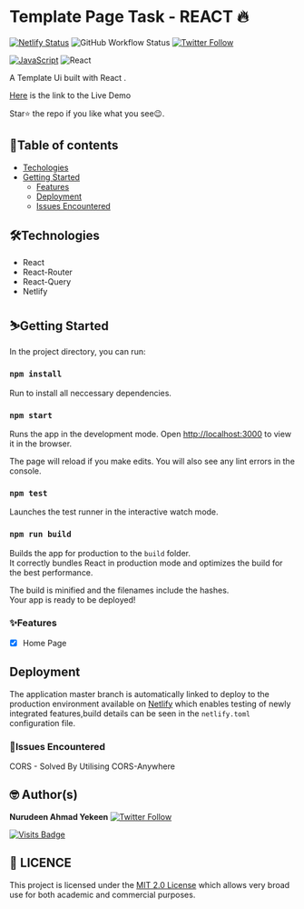 # Template Page Task - REACT 🔥

[![Netlify Status](https://api.netlify.com/api/v1/badges/ac318cf7-3b66-44f1-b18b-4b283dca4809/deploy-status)](https://app.netlify.com/sites/formplus-task/deploys) ![GitHub Workflow Status](https://img.shields.io/github/workflow/status/nuksi911/FormPlus/Template-Home)
[![Twitter Follow](https://img.shields.io/twitter/follow/nurudeenyekeen1?style=social)](https://twitter.com/nurudeenyekeen1)

[![JavaScript](https://img.shields.io/badge/-JavaScript-fff?&logo=JavaScript&logoColor=ddc508)]()
![React](https://img.shields.io/badge/-React-fff?&logo=React)

A Template Ui built with React  . 

[Here](https://frontend-challenge04.netlify.app/) is the link to the Live Demo

Star⭐ the repo if you like what you see😉.

## 📖Table of contents

- [Techologies](#technologies)
- [Getting Started](#getting-started)
  - [Features](#features)
  - [Deployment](#deployment)
  - [Issues Encountered](#issue-encountered)

## 🛠️Technologies

- React
- React-Router
- React-Query
- Netlify

## ⛷️Getting Started

In the project directory, you can run:

### `npm install`

Run to install all neccessary dependencies.

### `npm start`

Runs the app in the development mode.
Open [http://localhost:3000](http://localhost:3000) to view it in the browser.

The page will reload if you make edits.
You will also see any lint errors in the console.

### `npm test`

Launches the test runner in the interactive watch mode.

### `npm run build`

Builds the app for production to the `build` folder.\
It correctly bundles React in production mode and optimizes the build for the best performance.

The build is minified and the filenames include the hashes.\
Your app is ready to be deployed!

### ✨Features

- [x] Home Page

## Deployment

The application master branch is automatically linked to deploy to the production environment available on [Netlify](https://formplus-task.netlify.app) which enables
testing of newly integrated features,build details can be seen in the `netlify.toml` configuration file.

### 📮Issues Encountered

CORS - Solved By Utilising CORS-Anywhere

## 🤓 Author(s)

**Nurudeen Ahmad Yekeen** [![Twitter Follow](https://img.shields.io/twitter/follow/nurudeenyekeen1?style=social)](https://twitter.com/nurudeenyekeen1)

[![Visits Badge](https://badges.pufler.dev/visits/nuksi911/FormPlus)](https://badges.pufler.dev)

## 🔖 LICENCE

This project is licensed under the [MIT 2.0 License](LICENSE) which allows very broad use for both academic and commercial purposes.

